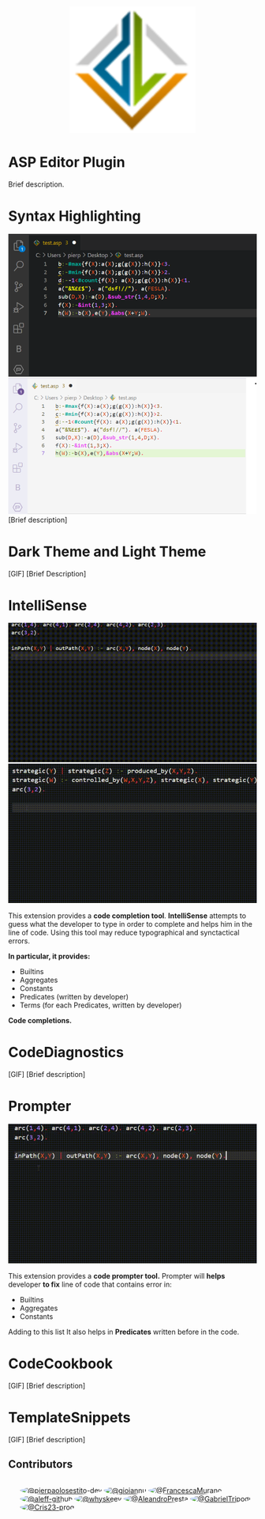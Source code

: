 <div align="center">
	<img src="/images/icon.png">
</div>

# ASP Editor Plugin

Brief description.
# Syntax Highlighting
<div align="center">
	<img src="/images/dark-synthax.png">
	<img src="/images/light-synthax.png">
</div>
[Brief description]

# Dark Theme and Light Theme
[GIF]
[Brief Description]

# IntelliSense

<div align="center">
	<img src="/images/intellisense1.gif">
	<img src="/images/intellisense2.gif">
</div>

<p>This extension provides a <b>code completion tool</b>.
<b>IntelliSense</b> attempts to guess what the developer to type in order to complete and helps him in the line of code.
Using this tool may reduce typographical and synctactical errors.</p>

<p><b>In particular, it provides:</b></p>
	<ul>
		<li>Builtins</li>
		<li>Aggregates</li>
		<li>Constants</li>
		<li>Predicates (written by developer)</li>
		<li>Terms (for each Predicates, written by developer)</li>
	</ul>

<p><b>Code completions.</b></p>

# CodeDiagnostics

[GIF]
[Brief description]

# Prompter

<div align="center">
	<img src="/images/prompter.gif">
</div>

<p>This extension provides a <b>code prompter tool.</b>
Prompter will <b>helps</b> developer <b>to fix</b> line of code that contains </b>error</b> in:
<ul>
	<li>Builtins</li>
	<li>Aggregates</li>
	<li>Constants</li>
</ul>
Adding to this list It also helps in <b>Predicates</b> written before in the code.</p>

# CodeCookbook

[GIF]
[Brief description]

# TemplateSnippets

[GIF]
[Brief description]


## Contributors

<ul style="display: inline-block;">

<li style="display: inline-block;" class="mb-2 mr-2">
      <a href="https://github.com/pierpaolosestito-dev" class="" data-hovercard-type="user" data-hovercard-url="/users/pierpaolosestito-dev/hovercard" data-octo-click="hovercard-link-click" data-octo-dimensions="link_type:self">
        <img src="https://avatars.githubusercontent.com/u/112246529?s=64&amp;v=4" alt="@pierpaolosestito-dev" style="border-radius:50%" size="32" height="32" width="32" data-view-component="true" class="avatar circle">
      </a>
    </li>

<li style="display: inline-block;" class="mb-2 mr-2">
      <a href="https://github.com/gioiannu" class="" data-hovercard-type="user" data-hovercard-url="/users/gioiannu/hovercard" data-octo-click="hovercard-link-click" data-octo-dimensions="link_type:self">
        <img src="https://avatars.githubusercontent.com/u/43842097?s=64&amp;v=4" alt="@gioiannu" style="border-radius:50%" size="32" height="32" width="32" data-view-component="true" class="avatar circle">
      </a>
    </li>

<li style="display: inline-block;" class="mb-2 mr-2">
      <a href="https://github.com/FrancescaMurano" class="" data-hovercard-type="user" data-hovercard-url="/users/FrancescaMurano/hovercard" data-octo-click="hovercard-link-click" data-octo-dimensions="link_type:self">
        <img src="https://avatars.githubusercontent.com/u/72566115?s=64&amp;v=4" alt="@FrancescaMurano" style="border-radius:50%" size="32" height="32" width="32" data-view-component="true" class="avatar circle">
      </a>
    </li>

<li style="display: inline-block;" class="mb-2 mr-2">
      <a href="https://github.com/aleff-github" class="" data-hovercard-type="user" data-hovercard-url="/users/aleff-github/hovercard" data-octo-click="hovercard-link-click" data-octo-dimensions="link_type:self">
        <img src="https://avatars.githubusercontent.com/u/58374531?s=64&amp;v=4" alt="@aleff-github" style="border-radius:50%" size="32" height="32" width="32" data-view-component="true" class="avatar circle">
      </a>
    </li>

<li style="display: inline-block;" class="mb-2 mr-2">
      <a href="https://github.com/whyskeey" class="" data-hovercard-type="user" data-hovercard-url="/users/whyskeey/hovercard" data-octo-click="hovercard-link-click" data-octo-dimensions="link_type:self">
        <img src="https://avatars.githubusercontent.com/u/73330893?v=4" alt="@whyskeey" style="border-radius:50%" size="32" height="32" width="32" data-view-component="true" class="avatar circle">
      </a>
    </li>

<li style="display: inline-block;" class="mb-2 mr-2">
      <a href="https://github.com/AleandroPresta" class="" data-hovercard-type="user" data-hovercard-url="/users/AleandroPresta/hovercard" data-octo-click="hovercard-link-click" data-octo-dimensions="link_type:self">
        <img src="https://avatars.githubusercontent.com/u/37838171?s=64&amp;v=4" alt="@AleandroPresta" style="border-radius:50%" size="32" height="32" width="32" data-view-component="true" class="avatar circle">
      </a>
    </li>

<li style="display: inline-block;" class="mb-2 mr-2">
      <a href="https://github.com/GabrielTripodi" class="" data-hovercard-type="user" data-hovercard-url="/users/GabrielTripodi/hovercard" data-octo-click="hovercard-link-click" data-octo-dimensions="link_type:self">
        <img src="https://avatars.githubusercontent.com/u/73585557?s=64&amp;v=4" alt="@GabrielTripodi" style="border-radius:50%" size="32" height="32" width="32" data-view-component="true" class="avatar circle">
      </a>
    </li>

<li style="display: inline-block;" class="mb-2 mr-2">
      <a href="https://github.com/Cris23-prog" class="" data-hovercard-type="user" data-hovercard-url="/users/Cris23-prog/hovercard" data-octo-click="hovercard-link-click" data-octo-dimensions="link_type:self">
        <img src="https://avatars.githubusercontent.com/u/73585475?v=4" alt="@Cris23-prog" style="border-radius:50%" size="32" height="32" width="32" data-view-component="true" class="avatar circle">
      </a>
    </li>

</ul>